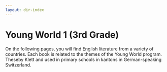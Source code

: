 ```yaml
---
layout: dir-index
---
```


# Young World 1 (3rd Grade)

On the following pages, you will find English literature from a variety of countries. Each book is related to the themes of the Young World program.  Theseby Klett and used in primary schools in kantons in German-speaking Switzerland. 
<!--stackedit_data:
eyJoaXN0b3J5IjpbLTE1NTQyNjYwNl19
-->